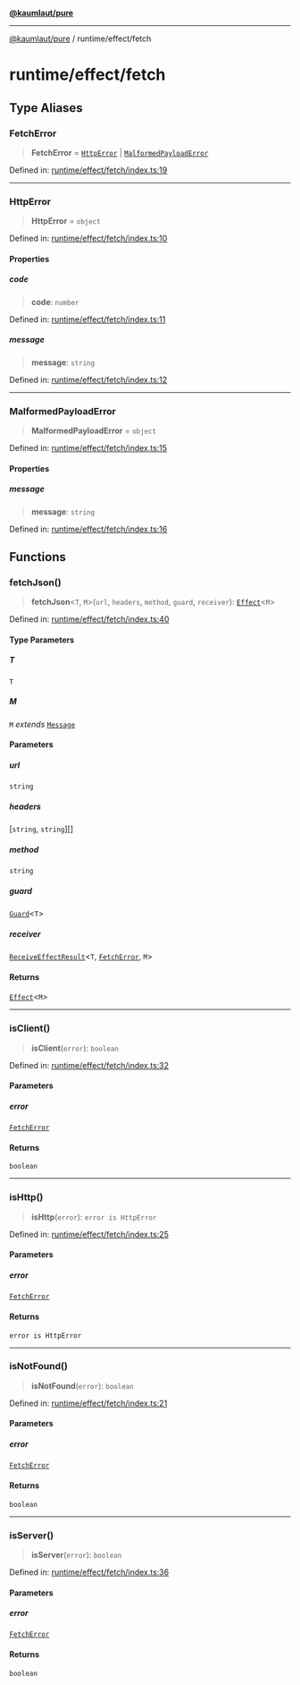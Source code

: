 [**@kaumlaut/pure**](../../README.md)

---

[@kaumlaut/pure](../../README.md) / runtime/effect/fetch

# runtime/effect/fetch

## Type Aliases

### FetchError

> **FetchError** = [`HttpError`](#httperror) \| [`MalformedPayloadError`](#malformedpayloaderror)

Defined in: [runtime/effect/fetch/index.ts:19](https://github.com/maxkaemmerer/pure/blob/baccee9b4314258888c0ef38ad8949e92fd0033f/src/runtime/effect/fetch/index.ts#L19)

---

### HttpError

> **HttpError** = `object`

Defined in: [runtime/effect/fetch/index.ts:10](https://github.com/maxkaemmerer/pure/blob/baccee9b4314258888c0ef38ad8949e92fd0033f/src/runtime/effect/fetch/index.ts#L10)

#### Properties

##### code

> **code**: `number`

Defined in: [runtime/effect/fetch/index.ts:11](https://github.com/maxkaemmerer/pure/blob/baccee9b4314258888c0ef38ad8949e92fd0033f/src/runtime/effect/fetch/index.ts#L11)

##### message

> **message**: `string`

Defined in: [runtime/effect/fetch/index.ts:12](https://github.com/maxkaemmerer/pure/blob/baccee9b4314258888c0ef38ad8949e92fd0033f/src/runtime/effect/fetch/index.ts#L12)

---

### MalformedPayloadError

> **MalformedPayloadError** = `object`

Defined in: [runtime/effect/fetch/index.ts:15](https://github.com/maxkaemmerer/pure/blob/baccee9b4314258888c0ef38ad8949e92fd0033f/src/runtime/effect/fetch/index.ts#L15)

#### Properties

##### message

> **message**: `string`

Defined in: [runtime/effect/fetch/index.ts:16](https://github.com/maxkaemmerer/pure/blob/baccee9b4314258888c0ef38ad8949e92fd0033f/src/runtime/effect/fetch/index.ts#L16)

## Functions

### fetchJson()

> **fetchJson**\<`T`, `M`\>(`url`, `headers`, `method`, `guard`, `receiver`): [`Effect`](../effect.md#effect)\<`M`\>

Defined in: [runtime/effect/fetch/index.ts:40](https://github.com/maxkaemmerer/pure/blob/baccee9b4314258888c0ef38ad8949e92fd0033f/src/runtime/effect/fetch/index.ts#L40)

#### Type Parameters

##### T

`T`

##### M

`M` _extends_ [`Message`](../../runtime.md#message)

#### Parameters

##### url

`string`

##### headers

\[`string`, `string`\][]

##### method

`string`

##### guard

[`Guard`](../../guard.md#guard)\<`T`\>

##### receiver

[`ReceiveEffectResult`](../effect.md#receiveeffectresult)\<`T`, [`FetchError`](#fetcherror), `M`\>

#### Returns

[`Effect`](../effect.md#effect)\<`M`\>

---

### isClient()

> **isClient**(`error`): `boolean`

Defined in: [runtime/effect/fetch/index.ts:32](https://github.com/maxkaemmerer/pure/blob/baccee9b4314258888c0ef38ad8949e92fd0033f/src/runtime/effect/fetch/index.ts#L32)

#### Parameters

##### error

[`FetchError`](#fetcherror)

#### Returns

`boolean`

---

### isHttp()

> **isHttp**(`error`): `error is HttpError`

Defined in: [runtime/effect/fetch/index.ts:25](https://github.com/maxkaemmerer/pure/blob/baccee9b4314258888c0ef38ad8949e92fd0033f/src/runtime/effect/fetch/index.ts#L25)

#### Parameters

##### error

[`FetchError`](#fetcherror)

#### Returns

`error is HttpError`

---

### isNotFound()

> **isNotFound**(`error`): `boolean`

Defined in: [runtime/effect/fetch/index.ts:21](https://github.com/maxkaemmerer/pure/blob/baccee9b4314258888c0ef38ad8949e92fd0033f/src/runtime/effect/fetch/index.ts#L21)

#### Parameters

##### error

[`FetchError`](#fetcherror)

#### Returns

`boolean`

---

### isServer()

> **isServer**(`error`): `boolean`

Defined in: [runtime/effect/fetch/index.ts:36](https://github.com/maxkaemmerer/pure/blob/baccee9b4314258888c0ef38ad8949e92fd0033f/src/runtime/effect/fetch/index.ts#L36)

#### Parameters

##### error

[`FetchError`](#fetcherror)

#### Returns

`boolean`
